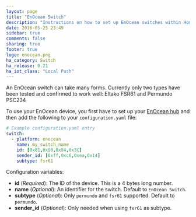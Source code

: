 ```yaml
---
layout: page
title: "EnOcean Switch"
description: "Instructions on how to set up EnOcean switches within Home Assistant."
date: 2016-05-25 23:49
sidebar: true
comments: false
sharing: true
footer: true
logo: enocean.png
ha_category: Switch
ha_release: 0.21
ha_iot_class: "Local Push"
---
```


An EnOcean switch can take many forms. Currently only two types have been tested and confirmed to work well: Eltako FSR61 and Permundo PSC234


To use your EnOcean device, you first have to set up your [EnOcean hub](/components/enocean/) and then add the following to your `configuration.yaml` file:


```yaml
# Example configuration.yaml entry
switch:
  - platform: enocean
    name: my_switch_name
    id: [0x01,0x90,0x84,0x3C]
    sender_id: [0xff,0xc6,0xea,0x14]
    subtype: fsr61
```

Configuration variables:

- **id** (*Required*): The ID of the device. This is a 4 bytes long number.
- **name** (*Optional*): An identifier for the switch. Default to `EnOcean Switch`.
- **subtype** (*Optional*): Only `permundo` and `fsr61` supported. Default to `permundo`.
- **sender_id** (*Optional*): Only needed when using `fsr61` as subtype.
